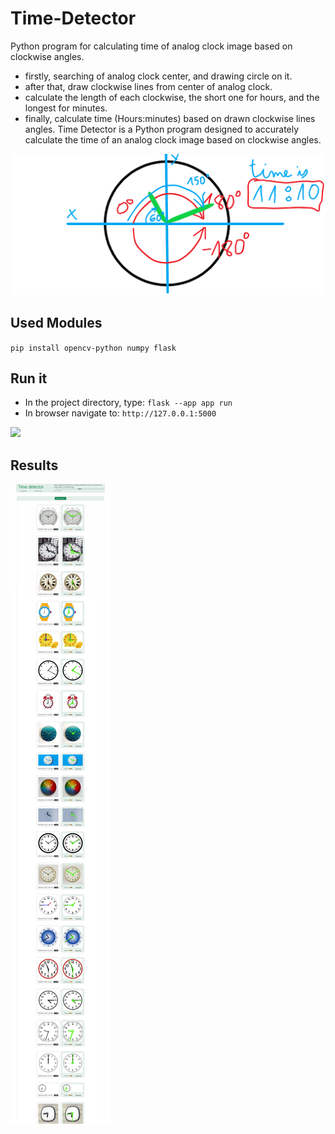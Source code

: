 # Time-Detector
Python program for calculating time of analog clock image based on clockwise angles.
- firstly, searching of analog clock center, and drawing circle on it.
- after that, draw clockwise lines from center of analog clock.
- calculate the length of each clockwise, the short one for hours, and the longest for minutes.
- finally, calculate time (Hours:minutes) based on drawn clockwise lines angles.
Time Detector is a Python program designed to accurately calculate the time of an analog clock image based on clockwise angles.

![](https://github.com/DEVLOKER/Time-Detector/blob/main/static/img/tutorial.png)

## Used Modules
`pip install opencv-python numpy flask`

## Run it
- In the project directory, type: `flask --app app run`
- In browser navigate to: `http://127.0.0.1:5000`

![](https://github.com/DEVLOKER/Time-Detector/blob/main/screenshots/time-detector.gif)

## Results

![](https://github.com/DEVLOKER/Time-Detector/blob/main/screenshots/time-detector.jpg)
